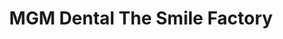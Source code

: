 ---
title: "MGM Dental The Smile Factory"
url: /pandalam/mgm-dental-the-smile-factory/
shop: medical supply
---